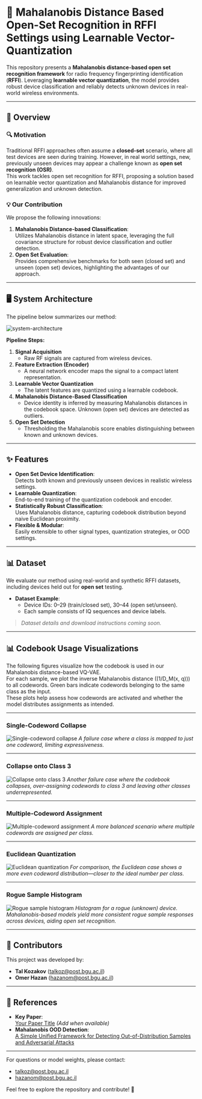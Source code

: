 # 📡 Mahalanobis Distance Based Open-Set Recognition in RFFI Settings using Learnable Vector-Quantization
This repository presents a **Mahalanobis distance-based open set recognition framework** for radio frequency fingerprinting identification (**RFFI**). Leveraging **learnable vector quantization**, the model provides robust device classification and reliably detects unknown devices in real-world wireless environments.

---

## 📖 Overview

### 🔍 Motivation
Traditional RFFI approaches often assume a **closed-set** scenario, where all test devices are seen during training. However, in real world settings, new, previously unseen devices may appear a challenge known as **open set recognition (OSR)**.  
This work tackles open set recognition for RFFI, proposing a solution based on learnable vector quantization and Mahalanobis distance for improved generalization and unknown detection.

### 💡 Our Contribution
We propose the following innovations:
1. **Mahalanobis Distance-based Classification**:  
   Utilizes Mahalanobis distance in latent space, leveraging the full covariance structure for robust device classification and outlier detection.
2. **Open Set Evaluation**:  
   Provides comprehensive benchmarks for both seen (closed set) and unseen (open set) devices, highlighting the advantages of our approach.

---

## 🖥️ System Architecture

The pipeline below summarizes our method:

![system-architecture](https://github.com/YOUR_USERNAME/YOUR_REPO_NAME/assets/your-architecture-diagram.png)

**Pipeline Steps:**
1. **Signal Acquisition**  
   - Raw RF signals are captured from wireless devices.
2. **Feature Extraction (Encoder)**  
   - A neural network encoder maps the signal to a compact latent representation.
3. **Learnable Vector Quantization**  
   - The latent features are quantized using a learnable codebook.
4. **Mahalanobis Distance-Based Classification**  
   - Device identity is inferred by measuring Mahalanobis distances in the codebook space. Unknown (open set) devices are detected as outliers.
5. **Open Set Detection**  
   - Thresholding the Mahalanobis score enables distinguishing between known and unknown devices.

---

## ✨ Features

- **Open Set Device Identification**:  
  Detects both known and previously unseen devices in realistic wireless settings.
- **Learnable Quantization**:  
  End-to-end training of the quantization codebook and encoder.
- **Statistically Robust Classification**:  
  Uses Mahalanobis distance, capturing codebook distribution beyond naive Euclidean proximity.
- **Flexible & Modular**:  
  Easily extensible to other signal types, quantization strategies, or OOD settings.

---

## 📊 Dataset

We evaluate our method using real-world and synthetic RFFI datasets, including devices held out for **open set** testing.  
- **Dataset Example**:  
  - Device IDs: 0–29 (train/closed set), 30–44 (open set/unseen).
  - Each sample consists of IQ sequences and device labels.

> *Dataset details and download instructions coming soon.*

---

## 📊 Codebook Usage Visualizations

The following figures visualize how the codebook is used in our Mahalanobis distance-based VQ-VAE.  
For each sample, we plot the inverse Mahalanobis distance (\(1/D_M(x, q)\)) to all codewords. Green bars indicate codewords belonging to the same class as the input.  
These plots help assess how codewords are activated and whether the model distributes assignments as intended.

---

### Single-Codeword Collapse
![Single-codeword collapse](figures/codebook_usage_single.png)
*A failure case where a class is mapped to just one codeword, limiting expressiveness.*

---

### Collapse onto Class 3
![Collapse onto class 3](figures/codebook_usage_class3.png)
*Another failure case where the codebook collapses, over-assigning codewords to class 3 and leaving other classes underrepresented.*

---

### Multiple-Codeword Assignment
![Multiple-codeword assignment](figures/codebook_usage_multi.png)
*A more balanced scenario where multiple codewords are assigned per class.*

---

### Euclidean Quantization
![Euclidean quantization](figures/codebook_usage_euclidean.png)
*For comparison, the Euclidean case shows a more even codeword distribution—closer to the ideal number per class.*

---

### Rogue Sample Histogram
![Rogue sample histogram](figures/rogue_histogram_mahalanobis.png)
*Histogram for a rogue (unknown) device. Mahalanobis-based models yield more consistent rogue sample responses across devices, aiding open set recognition.*

---

## 👥 Contributors

This project was developed by:

- **Tal Kozakov** ([talkoz@post.bgu.ac.il](mailto:talkoz@post.bgu.ac.il))
- **Omer Hazan** ([hazanom@post.bgu.ac.il](mailto:hazanom@post.bgu.ac.il))

---

## 📂 References

- **Key Paper**:  
  [Your Paper Title](https://arxiv.org/abs/your-paper-arxiv-id) *(Add when available)*
- **Mahalanobis OOD Detection**:  
  [A Simple Unified Framework for Detecting Out-of-Distribution Samples and Adversarial Attacks](https://arxiv.org/abs/1807.03888)

---

For questions or model weights, please contact:  
- [talkoz@post.bgu.ac.il](mailto:talkoz@post.bgu.ac.il)  
- [hazanom@post.bgu.ac.il](mailto:hazanom@post.bgu.ac.il)

Feel free to explore the repository and contribute! 🚀
